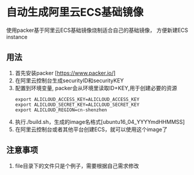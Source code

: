 # 自动生成阿里云ECS基础镜像
使用packer基于阿里云ECS基础镜像烧制适合自己的基础镜像， 方便新建ECS instance

## 用法
1. 首先安装packer [https://www.packer.io/]
1. 在阿里云控制台生成securityID和securityKEY
2. 配置到环境变量, packer会从环境里读取ID+KEY,用于创建必要的资源
    ```
    export ALICLOUD_ACCESS_KEY=ALICLOUD_ACCESS_KEY
    export ALICLOUD_SECRET_KEY=ALICLOUD_SECRET_KEY
    export ALICLOUD_REGION=cn-shenzhen
    ```
3. 执行./build.sh，生成的image名格式[ubuntu16_04_YYYYmdHHMMSS]
4. 在阿里云控制台或者其他平台创建ECS，就可以使用这个image了


## 注意事项
1. file目录下的文件只是个例子，需要根据自己需求修改